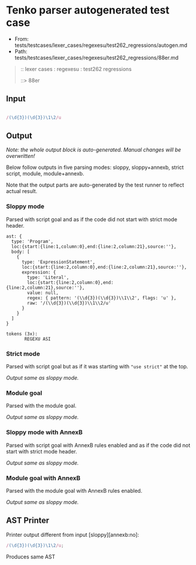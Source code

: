# Tenko parser autogenerated test case

- From: tests/testcases/lexer_cases/regexesu/test262_regressions/autogen.md
- Path: tests/testcases/lexer_cases/regexesu/test262_regressions/88er.md

> :: lexer cases : regexesu : test262 regressions
>
> ::> 88er

## Input


`````js

/(\d{3})(\d{3})\1\2/u
`````

## Output

_Note: the whole output block is auto-generated. Manual changes will be overwritten!_

Below follow outputs in five parsing modes: sloppy, sloppy+annexb, strict script, module, module+annexb.

Note that the output parts are auto-generated by the test runner to reflect actual result.

### Sloppy mode

Parsed with script goal and as if the code did not start with strict mode header.

`````
ast: {
  type: 'Program',
  loc:{start:{line:1,column:0},end:{line:2,column:21},source:''},
  body: [
    {
      type: 'ExpressionStatement',
      loc:{start:{line:2,column:0},end:{line:2,column:21},source:''},
      expression: {
        type: 'Literal',
        loc:{start:{line:2,column:0},end:{line:2,column:21},source:''},
        value: null,
        regex: { pattern: '(\\d{3})(\\d{3})\\1\\2', flags: 'u' },
        raw: '/(\\d{3})(\\d{3})\\1\\2/u'
      }
    }
  ]
}

tokens (3x):
       REGEXU ASI
`````

### Strict mode

Parsed with script goal but as if it was starting with `"use strict"` at the top.

_Output same as sloppy mode._

### Module goal

Parsed with the module goal.

_Output same as sloppy mode._

### Sloppy mode with AnnexB

Parsed with script goal with AnnexB rules enabled and as if the code did not start with strict mode header.

_Output same as sloppy mode._

### Module goal with AnnexB

Parsed with the module goal with AnnexB rules enabled.

_Output same as sloppy mode._

## AST Printer

Printer output different from input [sloppy][annexb:no]:

````js
/(\d{3})(\d{3})\1\2/u;
````

Produces same AST
